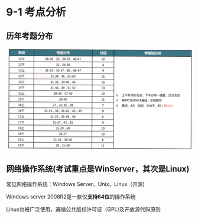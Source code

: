 # 9-1 考点分析

## 历年考题分布

![image-20230309204534462](./assets/image-20230309204534462.png)

## 网络操作系统(考试重点是WinServer，其次是Linux)

常见网络操作系统：Windows Server、Unix、Linux（开源)

Windows server 2008R2是一款仅**支持64位**的操作系统

Linux也被广泛使用，遵循公共版权许可证（GPL)及开放源代码原则